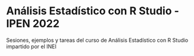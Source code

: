 # Análisis Estadístico con R Studio - IPEN 2022

Sesiones, ejemplos y tareas del curso de Análisis Estadístico con R Studio impartido por el INEI
